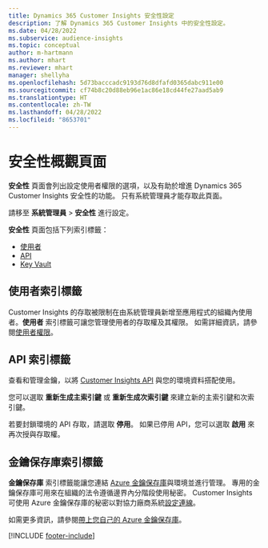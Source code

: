 ```yaml
---
title: Dynamics 365 Customer Insights 安全性設定
description: 了解 Dynamics 365 Customer Insights 中的安全性設定。
ms.date: 04/28/2022
ms.subservice: audience-insights
ms.topic: conceptual
author: m-hartmann
ms.author: mhart
ms.reviewer: mhart
manager: shellyha
ms.openlocfilehash: 5d73bacccadc9193d76d8dfafd0365dabc911e00
ms.sourcegitcommit: cf74b8c20d88eb96e1ac86e18cd44fe27aad5ab9
ms.translationtype: HT
ms.contentlocale: zh-TW
ms.lasthandoff: 04/28/2022
ms.locfileid: "8653701"
---
```

# <a name="security-overview-page"></a>安全性概觀頁面

**安全性** 頁面會列出設定使用者權限的選項，以及有助於增進 Dynamics 365 Customer Insights 安全性的功能。 只有系統管理員才能存取此頁面。 

請移至 **系統管理員** > **安全性** 進行設定。

**安全性** 頁面包括下列索引標籤：
- [使用者](#users-tab)
- [API](#apis-tab)
- [Key Vault](#key-vault-tab)

## <a name="users-tab"></a>使用者索引標籤

 Customer Insights 的存取被限制在由系統管理員新增至應用程式的組織內使用者。**使用者** 索引標籤可讓您管理使用者的存取權及其權限。 如需詳細資訊，請參閱[使用者權限](permissions.md)。

## <a name="apis-tab"></a>API 索引標籤

查看和管理金鑰，以將 [Customer Insights API](apis.md) 與您的環境資料搭配使用。

您可以選取 **重新生成主索引鍵** 或 **重新生成次索引鍵** 來建立新的主索引鍵和次索引鍵。 

若要封鎖環境的 API 存取，請選取 **停用**。 如果已停用 API，您可以選取 **啟用** 來再次授與存取權。

## <a name="key-vault-tab"></a>金鑰保存庫索引標籤

**金鑰保存庫** 索引標籤能讓您連結 [Azure 金鑰保存庫](/azure/key-vault/general/basic-concepts)與環境並進行管理。
專用的金鑰保存庫可用來在組織的法令遵循邊界內分階段使用秘密。 Customer Insights 可使用 Azure 金鑰保存庫的秘密以對協力廠商系統[設定連線](connections.md)。

如需更多資訊，請參閱[帶上您自己的 Azure 金鑰保存庫](use-azure-key-vault.md)。


[!INCLUDE [footer-include](includes/footer-banner.md)]
